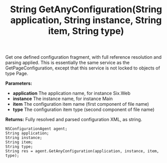 ﻿---
uid: crmscript_ref_NSConfigurationAgent_GetAnyConfiguration
title: String GetAnyConfiguration(String application, String instance, String item, String type)
intellisense: NSConfigurationAgent.GetAnyConfiguration
keywords: NSConfigurationAgent, GetAnyConfiguration
so.topic: reference
---

Get one defined configuration fragment, with full reference resolution and parsing applied. This is essentially the same service as the GetPageConfiguration, except that this service is not locked to objects of type Page.

**Parameters:**
 - **application** The application name, for instance Six.Web
 - **instance** The instance name, for instance Main
 - **item** The configuration item name (first component of file name)
 - **type** The configuration item type (second component of file name)

**Returns:** Fully resolved and parsed configuration XML, as string.

```crmscript
NSConfigurationAgent agent;
String application;
String instance;
String item;
String type;
String res = agent.GetAnyConfiguration(application, instance, item, type);
```

